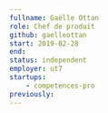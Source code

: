 ```yaml
---
fullname: Gaëlle Ottan
role: Chef de produit
github: gaelleottan
start: 2019-02-28
end:
status: independent
employer: ut7
startups:
    - competences-pro
previously:
---
```

